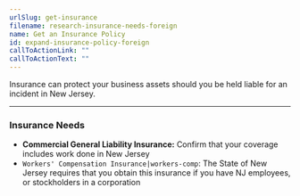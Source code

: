 ```yaml
---
urlSlug: get-insurance
filename: research-insurance-needs-foreign
name: Get an Insurance Policy
id: expand-insurance-policy-foreign
callToActionLink: ""
callToActionText: ""
---
```


Insurance can protect your business assets should you be held liable for an incident in New Jersey.

---

### Insurance Needs

- **Commercial General Liability Insurance:** Confirm that your coverage includes work done in New Jersey
- `Workers' Compensation Insurance|workers-comp`: The State of New Jersey requires that you obtain this insurance if you have NJ employees, or stockholders in a corporation

